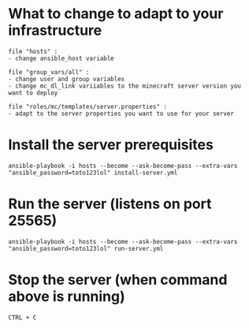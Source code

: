 # What to change to adapt to your infrastructure

    file "hosts" :
    - change ansible_host variable

    file "group_vars/all" :
    - change user and group variables
    - change mc_dl_link variiables to the minecraft server version you want to deploy

    file "roles/mc/templates/server.properties" :
    - adapt to the server properties you want to use for your server

# Install the server prerequisites

    ansible-playbook -i hosts --become --ask-become-pass --extra-vars "ansible_password=toto123lol" install-server.yml

# Run the server (listens on port 25565)

    ansible-playbook -i hosts --become --ask-become-pass --extra-vars "ansible_password=toto123lol" run-server.yml

# Stop the server (when command above is running)
    
    CTRL + C
